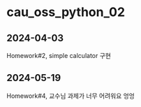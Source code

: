 # cau_oss_python_02

## 2024-04-03
Homework#2, simple calculator 구현

## 2024-05-19
Homework#4, 교수님 과제가 너무 어려워요 엉엉
